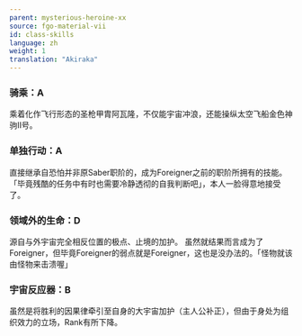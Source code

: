```yaml
---
parent: mysterious-heroine-xx
source: fgo-material-vii
id: class-skills
language: zh
weight: 1
translation: "Akiraka"
---
```


### 骑乘：A

乘着化作飞行形态的圣枪甲胄阿瓦隆，不仅能宇宙冲浪，还能操纵太空飞船金色神驹Ⅱ号。

### 单独行动：A

直接继承自恐怕并非原Saber职阶的，成为Foreigner之前的职阶所拥有的技能。
「毕竟残酷的任务中有时也需要冷静透彻的自我判断吧」，本人一脸得意地接受了。

### 领域外的生命：D

源自与外宇宙完全相反位置的极点、止境的加护。
虽然就结果而言成为了Foreigner，但毕竟Foreigner的弱点就是Foreigner，这也是没办法的。「怪物就该由怪物来击溃喔」

### 宇宙反应器：B

虽然是将胜利的因果律牵引至自身的大宇宙加护（主人公补正），但由于身处为组织效力的立场，Rank有所下降。
